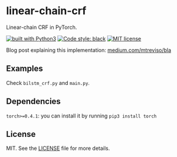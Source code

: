 # linear-chain-crf
Linear-chain CRF in PyTorch.

<a href="https://www.python.org/"><img src="https://img.shields.io/badge/built%20with-Python3-red.svg" alt="built with Python3" /></a>
[![Code style: black](https://img.shields.io/badge/code%20style-black-000000.svg)](https://github.com/ambv/black)
[![MIT license](https://img.shields.io/badge/License-MIT-blue.svg)](https://lbesson.mit-license.org/)

Blog post explaining this implementation: [medium.com/mtreviso/bla](medium.com/mtreviso/bla)

## Examples
Check `bilstm_crf.py` and `main.py`.

## Dependencies
`torch>=0.4.1`: you can install it by running `pip3 install torch`

## License
MIT. See the [LICENSE](LICENSE) file for more details.